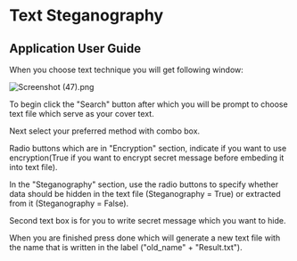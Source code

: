 # Text Steganography

## Application User Guide

When you choose text technique you will get following window:

![Screenshot (47).png](..%2F..%2F..%2F..%2FPictures%2FScreenshots%2FScreenshot%20%2847%29.png)

To begin click the "Search" button after which you will be prompt to choose text file which serve as your cover text.

Next select your preferred method with combo box.

Radio buttons which are in "Encryption" section, indicate if you want to use encryption(True if you want to encrypt secret message before embeding it into text file).

In the "Steganography" section, use the radio buttons to specify whether data should be hidden in the text file (Steganography = True) or extracted from it (Steganography = False).

Second text box is for you to write secret message which you want to hide.

When you are finished press done which will generate a new text file with the name that is written in the label ("old_name" + "Result.txt").
